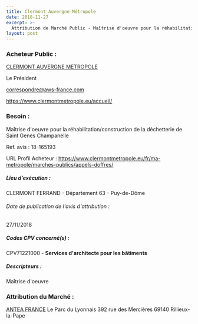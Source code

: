 ```yaml
---
title: Clermont Auvergne Métropole
date: 2018-11-27
excerpt: >-
  Attribution de Marché Public - Maîtrise d'oeuvre pour la réhabilitation/construction de la déchetterie de Saint Genès Champanelle
layout: post
---
```


### Acheteur Public : 
<a href="/acheteur-33/siren-246300701"> CLERMONT AUVERGNE METROPOLE</a><br/>

Le Président

correspondre@aws-france.com


https://www.clermontmetropole.eu/accueil/
### Besoin :

Maîtrise d'oeuvre pour la réhabilitation/construction de la déchetterie de Saint Genès Champanelle

Ref. avis : 18-165193

URL Profil Acheteur : https://www.clermontmetropole.eu/fr/ma-metropole/marches-publics/appels-doffres/

##### Lieu d'exécution :

CLERMONT FERRAND - Département 63 - Puy-de-Dôme

###### Date de publication de l'avis d'attribution : 
27/11/2018

##### Codes CPV concerné(s) :
CPV71221000 - **Services d'architecte pour les bâtiments** <br/>

##### Descripteurs :
Maîtrise d'oeuvre <br/>

### Attribution du Marché :
<a href="/entreprise-258/siren-393206735"> ANTEA FRANCE</a>    Le Parc du Lyonnais 392 rue des Mercières 69140 Rillieux-la-Pape <br/>
